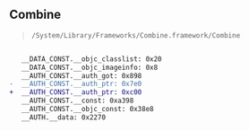 ## Combine

> `/System/Library/Frameworks/Combine.framework/Combine`

```diff

   __DATA_CONST.__objc_classlist: 0x20
   __DATA_CONST.__objc_imageinfo: 0x8
   __AUTH_CONST.__auth_got: 0x898
-  __AUTH_CONST.__auth_ptr: 0x7e0
+  __AUTH_CONST.__auth_ptr: 0xc00
   __AUTH_CONST.__const: 0xa398
   __AUTH_CONST.__objc_const: 0x38e8
   __AUTH.__data: 0x2270

```
